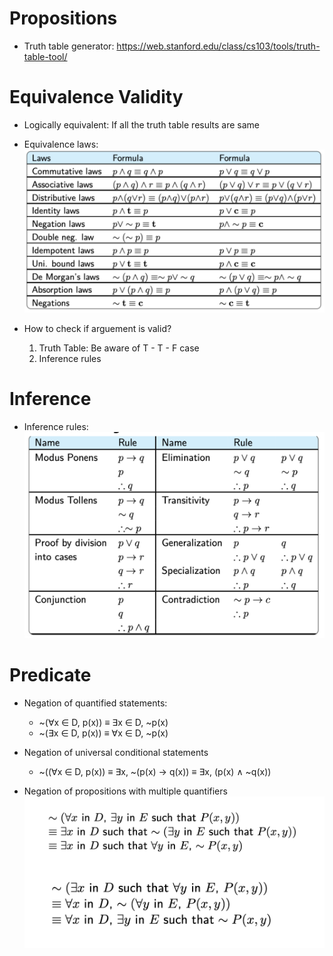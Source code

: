 # Propositions

* Truth table generator: <https://web.stanford.edu/class/cs103/tools/truth-table-tool/>

# Equivalence Validity

* Logically equivalent: If all the truth table results are same
* Equivalence laws:
![Alt text](/images/equivalence_laws.jpg)

* How to check if arguement is valid?
  1. Truth Table: Be aware of T - T - F case
  2. Inference rules

# Inference

* Inference rules:
![Alt text](/images/inference_rules.jpg)

# Predicate

* Negation of quantified statements:
  * ~(∀x ∈ D, p(x)) ≡ ∃x ∈ D, ~p(x)
  * ~(∃x ∈ D, p(x)) ≡ ∀x ∈ D, ~p(x)

* Negation of universal conditional statements
  * ~((∀x ∈ D, p(x)) ≡ ∃x, ~(p(x) → q(x)) ≡ ∃x, (p(x) ∧ ~q(x))

* Negation of propositions with multiple quantifiers
![Alt text](/images/multiple.jpeg)

